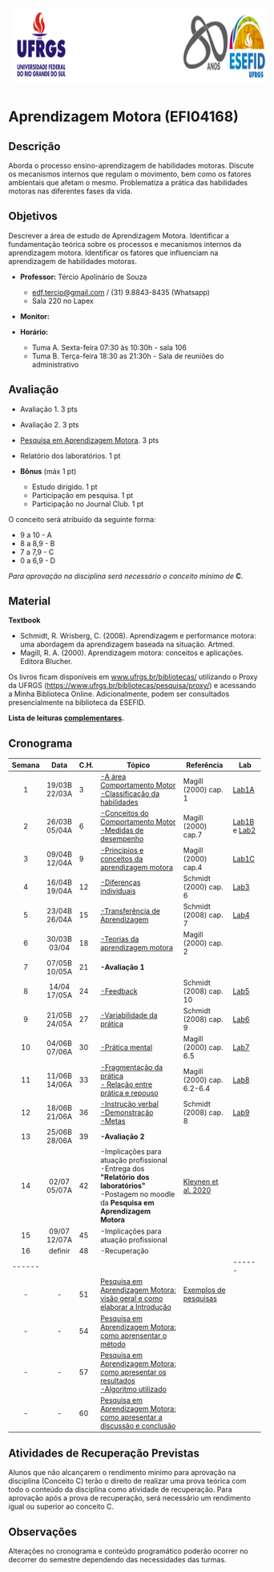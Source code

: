 
<div align="center">
<img style="margin: 10px" src="https://github.com/apolinario-souza/teaching/blob/main/AprendizageMotora(EFI04168)/img/cabecalho.png" alt="Python" height="150" 
/>  </div>


# **Aprendizagem Motora (EFI04168)**


## Descrição

Aborda o processo ensino-aprendizagem de habilidades motoras. Discute os mecanismos internos que regulam o movimento, bem como os fatores 
ambientais que afetam o mesmo. Problematiza a prática das habilidades motoras nas diferentes fases da vida.


## Objetivos
Descrever a área de estudo de Aprendizagem Motora. Identificar a fundamentação teórica sobre os processos e mecanismos internos da aprendizagem motora. Identificar os fatores que influenciam na aprendizagem de habilidades motoras.

- **Professor:** Tércio Apolinário de Souza
  - edf.tercio@gmail.com / (31) 9.8843-8435 (Whatsapp) 
  - Sala 220 no Lapex
 - **Monitor:**
   
    
- **Horário:**
  - Tuma A. Sexta-feira 07:30 às 10:30h - sala 106
  - Tuma B. Terça-feira 18:30 as 21:30h - Sala de reuniões do administrativo




## Avaliação
- Avaliação 1. 3 pts
- Avaliação 2. 3 pts
- [Pesquisa em Aprendizagem Motora][17]. 3 pts
- Relatório dos laboratórios. 1 pt

- **Bônus** (máx 1 pt)
  - Estudo dirigido. 1 pt 
  - Participação em pesquisa. 1 pt
  - Participação no Journal Club. 1 pt


O conceito será atribuído da seguinte forma: 
- 9 a 10  - A 
- 8 a 8,9 - B
- 7 a 7,9  - C
- 0 a 6,9 - D

*Para aprovação na disciplina será necessário o conceito mínimo de* **C**. 

## Material
**Textbook**

- Schmidt, R. Wrisberg, C. (2008). Aprendizagem e performance motora: uma abordagem da aprendizagem baseada na situação. Artmed.
- Magill, R. A. (2000). Aprendizagem motora: conceitos e aplicações. Editora Blucher.

Os livros ficam disponíveis em www.ufrgs.br/bibliotecas/ utilizando o Proxy da UFRGS  (https://www.ufrgs.br/bibliotecas/pesquisa/proxy/) e acessando a Minha Biblioteca Online. Adicionalmente, podem ser consultados presencialmente na biblioteca da ESEFID. 

**Lista de leituras [complementares][22].**


## 


## Cronograma

| **Semana** |**Data**| **C.H.**  | **Tópico**                                              | **Referência**| **Lab**
|:-: | :---------------------: | --------- | --------------------- | -------------- |--------------------|
|1| 19/03B <br> 22/03A|3|[ -A área Comportamento Motor <br> -Classificação da habilidades][1]|Magill (2000) cap. 1| [Lab1A][24]
|2|26/03B <br> 05/04A|6|[-Conceitos do Comportamento Motor <br> -Medidas de desempenho][2]|Magill (2000) cap.7|[Lab1B][25] e [Lab2][27]
|3|09/04B <br> 12/04A|9|[-Princípios e conceitos da aprendizagem motora][3]|Magill (2000) cap.4|[Lab1C][26]
|4|16/04B <br> 19/04A|12|[-Diferenças individuais][4]|Schmidt (2000) cap. 6|[Lab3][28]
|5|23/04B <br> 26/04A|15|[-Transferência de Aprendizagem][5]|Schmidt (2008) cap. 7| [Lab4][29]
|6|30/03B <br> 03/04|18|[-Teorias da aprendizagem motora][6] |Magill (2000) cap. 2|
|7|07/05B<br> 10/05A|21|**-Avaliação 1**    |  | |
|8|14/04 <br> 17/05A |24|[-Feedback][8]|Schmidt (2008) cap. 10| [Lab5][30]
|9| 21/05B <br>24/05A |27|[-Variabilidade da prática][9]|Schmidt (2008) cap. 9| [Lab6][31]
|10|04/06B <br> 07/06A |30|[-Prática mental][10]|Magill (2000) cap. 6.5|[Lab7][32]
|11|11/06B <br> 14/06A |33|[-Fragmentação da prática <br> - Relação entre prática e repouso][11]|Magill (2000) cap. 6.2-6.4|[Lab8][33] 
|12|18/06B <br> 21/06A |36|[-Instrução verbal <br> -Demonstração <br> -Metas][12]|Schmidt (2008) cap. 8|[Lab9][34] 
|13|25/06B <br> 28/06A |39|**-Avaliação 2**|| |
|14|02/07 <br>05/07A |42| -Implicações para atuação profissional <br> -Entrega dos **"Relatório dos laboratórios"** <br> -Postagem no moodle da **Pesquisa em Aprendizagem Motora** |[Kleynen et al. 2020][13]| 
|15|09/07 <br> 12/07A |45| -Implicações para atuação profissional|   | 
|16|definir |48|-Recuperação                          |   | 
|------|||||------|
|-         | -         | 51          | [Pesquisa em Aprendizagem Motora: visão geral e como elaborar a Introdução][20]|   [Exemplos de pesquisas][19]
| -        | -         | 54          | [Pesquisa em Aprendizagem Motora: como aprensentar o método][21] |   
| -        | -         | 57          | [Pesquisa em Aprendizagem Motora: como apresentar os resultados][14] <br> [-Algoritmo utilizado][15]|   
| -        | -         | 60          | [Pesquisa em Aprendizagem Motora: como apresentar a discussão e conclusão][23]|    


## Atividades de Recuperação Previstas
Alunos que não alcançarem o rendimento mínimo para aprovação na disciplina (Conceito C) terão o direito de realizar uma prova teórica com todo o conteúdo da disciplina como atividade de recuperação. Para aprovação após a prova de recuperação, será necessário um rendimento igual ou superior ao conceito C.
  
## Observações

Alterações no cronograma e conteúdo programático poderão ocorrer no decorrer do semestre dependendo das necessidades das turmas. 



[1]:https://apolinario-souza.github.io/Aprendizagem_Motora_graduacao/01/1.html#1
[2]:https://apolinario-souza.github.io/Aprendizagem_Motora_graduacao/02/02.html#1
[3]:https://apolinario-souza.github.io/Aprendizagem_Motora_graduacao/03/03.html#1
[4]:https://apolinario-souza.github.io/Aprendizagem_Motora_graduacao/04/04.html#1
[5]:https://apolinario-souza.github.io/Aprendizagem_Motora_graduacao/05/05.html#1
[6]:https://apolinario-souza.github.io/Aprendizagem_Motora_graduacao/06/06.html#1
[8]:https://apolinario-souza.github.io/Aprendizagem_Motora_graduacao/08/08.html#1
[9]:https://apolinario-souza.github.io/Aprendizagem_Motora_graduacao/09/09.pdf#1
[10]:https://apolinario-souza.github.io/Aprendizagem_Motora_graduacao/10/10.pdf#1
[11]:https://apolinario-souza.github.io/Aprendizagem_Motora_graduacao/11/11.pdf#1
[12]:https://apolinario-souza.github.io/Aprendizagem_Motora_graduacao/12/12.html
[13]:https://github.com/apolinario-souza/teaching/blob/main/AprendizagemMotora(EFI04168)/complementar/(Kleynen%20et%20al.%2C%202018).pdf
[14]:https://youtu.be/dljqqiynrt8
[15]:https://github.com/apolinario-souza/teaching/blob/main/AprendizagemMotora(EFI04168)/trabalhos/resultados_Pesquisa_em_AM.ipynb


[17]:https://github.com/apolinario-souza/teaching/blob/main/AprendizagemMotora(EFI04168)/trabalhos/roteiro_pesquisa_em_AM.md


[19]:https://github.com/apolinario-souza/teaching/blob/main/AprendizagemMotora(EFI04168)/Pesquisa_em_Aprendizagem/pagina_inicial.md
[20]:https://youtu.be/dnjYvaQVAQM
[21]:https://youtu.be/Yq69qkbGMrE
[22]:https://github.com/apolinario-souza/teaching/blob/main/AprendizageMotora(EFI04168)/complementar/ingles.md
[23]:https://youtu.be/rlPpJMJy-3k

[24]: https://github.com/apolinario-souza/teaching/blob/main/AprendizagemMotora(EFI04168)/Lab/Lab1A.md
[25]: https://github.com/apolinario-souza/teaching/blob/main/AprendizagemMotora(EFI04168)/Lab/Lab1B.md
[26]: https://github.com/apolinario-souza/teaching/blob/main/AprendizagemMotora(EFI04168)/Lab/Lab1C.md
[27]: https://github.com/apolinario-souza/teaching/blob/main/AprendizagemMotora(EFI04168)/Lab/Lab2.md
[28]: https://github.com/apolinario-souza/teaching/blob/main/AprendizagemMotora(EFI04168)/Lab/Lab3.md
[29]: https://github.com/apolinario-souza/teaching/blob/main/AprendizagemMotora(EFI04168)/Lab/Lab4.md
[30]: https://github.com/apolinario-souza/teaching/blob/main/AprendizagemMotora(EFI04168)/Lab/Lab5.md
[31]: https://github.com/apolinario-souza/teaching/blob/main/AprendizagemMotora(EFI04168)/Lab/Lab6.md
[32]: https://github.com/apolinario-souza/teaching/blob/main/AprendizagemMotora(EFI04168)/Lab/Lab7.md
[33]: https://github.com/apolinario-souza/teaching/blob/main/AprendizagemMotora(EFI04168)/Lab/Lab8.md
[34]: https://github.com/apolinario-souza/teaching/blob/main/AprendizagemMotora(EFI04168)/Lab/Lab9.md



